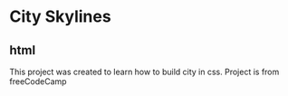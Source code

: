 # City Skylines
## html
This project was created to learn how to build city in css. Project is from freeCodeCamp

